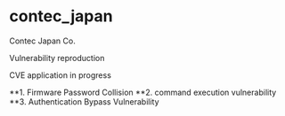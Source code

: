 # contec_japan
Contec Japan Co.

Vulnerability reproduction

CVE application in progress

**1. Firmware Password Collision
**2. command execution vulnerability
**3. Authentication Bypass Vulnerability
